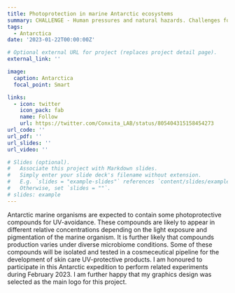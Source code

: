 ```yaml
---
title: Photoprotection in marine Antarctic ecosystems
summary: CHALLENGE - Human pressures and natural hazards. Challenges for the antarctic marine benthos.
tags:
  - Antarctica
date: '2023-01-22T00:00:00Z'

# Optional external URL for project (replaces project detail page).
external_link: ''

image:
  caption: Antarctica
  focal_point: Smart

links:
  - icon: twitter
    icon_pack: fab
    name: Follow
    url: https://twitter.com/Conxita_LAB/status/805404315158454273
url_code: ''
url_pdf: ''
url_slides: ''
url_video: ''

# Slides (optional).
#   Associate this project with Markdown slides.
#   Simply enter your slide deck's filename without extension.
#   E.g. `slides = "example-slides"` references `content/slides/example-slides.md`.
#   Otherwise, set `slides = ""`.
# slides: example
---
```


Antarctic marine organisms are expected to contain some photoprotective compounds for UV-avoidance. These compounds are likely to appear in different relative concentrations depending on the light exposure and pigmentation of the marine organism. It is further likely that compounds production varies under diverse microbiome conditions. Some of these compounds will be isolated and tested in a cosmeceutical pipeline for the development of skin care UV-protective products. I am honoured to participate in this Antarctic expedition to perform related experiments during February 2023. I am further happy that my graphics design was selected as the main logo for this project.
